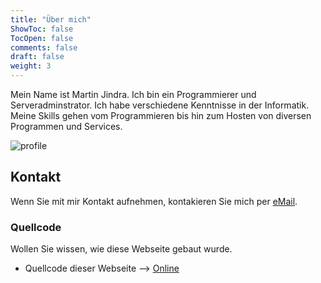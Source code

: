 ```yaml
---
title: "Über mich"
ShowToc: false
TocOpen: false
comments: false
draft: false
weight: 3
---
```


Mein Name ist Martin Jindra. Ich bin ein Programmierer und Serveradminstrator. Ich habe verschiedene Kenntnisse in der Informatik. Meine Skills gehen vom Programmieren bis hin zum Hosten von diversen Programmen und Services.

![profile](/img/profile.png)

## Kontakt

Wenn Sie mit mir Kontakt aufnehmen, kontakieren Sie mich per [eMail](mailto:martin@mjindra.eu).

### Quellcode

Wollen Sie wissen, wie diese Webseite gebaut wurde.

- Quellcode dieser Webseite --> [Online](https://github.com/MartinJindra/mjindra.eu)
